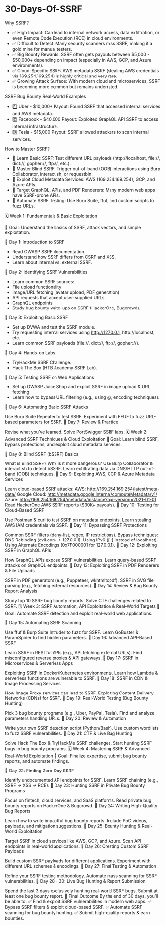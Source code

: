 # 30-Days-Of-SSRF

Why SSRF?
- ✅ High Impact: Can lead to internal network access, data exfiltration, or even Remote Code Execution (RCE) in cloud environments.
- ✅ Difficult to Detect: Many security scanners miss SSRF, making it a gold mine for manual testers.
- ✅ Big Bounty Rewards: SSRF often gets payouts between $5,000 - $50,000+ depending on impact (especially in AWS, GCP, and Azure environments).
- ✅ Cloud-Specific SSRF: AWS metadata SSRF (stealing AWS credentials via 169.254.169.254) is highly critical and very rare.
- ✅ Growing Attack Surface: With modern cloud and microservices, SSRF is becoming more common but remains underrated.

SSRF Bug Bounty Real-World Examples
- 1️⃣ Uber - $10,000+ Payout: Found SSRF that accessed internal services and AWS metadata.
- 2️⃣ Facebook - $40,000 Payout: Exploited GraphQL API SSRF to access internal infrastructure.
- 3️⃣ Tesla - $15,000 Payout: SSRF allowed attackers to scan internal services.

How to Master SSRF?
- 🔹 Learn Basic SSRF: Test different URL payloads (http://localhost, file://, dict://, gopher://, ftp://, etc.).
- 🔹 Master Blind SSRF: Trigger out-of-band (OOB) interactions using Burp Collaborator, interact.sh, or requestbin.
- 🔹 Exploit Cloud Metadata Services: AWS (169.254.169.254), GCP, and Azure APIs.
- 🔹 Target GraphQL, APIs, and PDF Renderers: Many modern web apps have SSRF-prone APIs.
- 🔹 Automate SSRF Testing: Use Burp Suite, ffuf, and custom scripts to fuzz URLs.

🗓️ Week 1: Fundamentals & Basic Exploitation

🎯 Goal: Understand the basics of SSRF, attack vectors, and simple exploitation.

📌 Day 1: Introduction to SSRF

- Read OWASP SSRF documentation.
- Understand how SSRF differs from CSRF and XSS.
- Learn about internal vs. external SSRF.

📌 Day 2: Identifying SSRF Vulnerabilities

- Learn common SSRF sources:
- File upload functionality
- Image/URL fetching (avatar upload, PDF generation)
- API requests that accept user-supplied URLs
- GraphQL endpoints
- Study bug bounty write-ups on SSRF (HackerOne, Bugcrowd).

📌 Day 3: Exploiting Basic SSRF

- Set up DVWA and test the SSRF module.
- Try requesting internal services using http://127.0.0.1, http://localhost, etc.
- Learn common SSRF payloads (file://, dict://, ftp://, gopher://).

📌 Day 4: Hands-on Labs

- TryHackMe SSRF Challenge.
- Hack The Box (HTB Academy SSRF Lab).

📌 Day 5: Testing SSRF on Web Applications

- Set up OWASP Juice Shop and exploit SSRF in image upload & URL fetching.
- Learn how to bypass URL filtering (e.g., using @, encoding techniques).

📌 Day 6: Automating Basic SSRF Attacks

Use Burp Suite Repeater to test SSRF.
Experiment with FFUF to fuzz URL-based parameters for SSRF.
📌 Day 7: Review & Practice

Revise what you’ve learned.
Solve PortSwigger SSRF labs.
🗓️ Week 2: Advanced SSRF Techniques & Cloud Exploitation
🎯 Goal: Learn blind SSRF, bypass protections, and exploit cloud metadata services.

📌 Day 8: Blind SSRF (bSSRF) Basics

What is Blind SSRF? Why is it more dangerous?
Use Burp Collaborator & interact.sh to detect bSSRF.
Learn exfiltrating data via DNS/HTTP out-of-band (OOB) techniques.
📌 Day 9: Exploiting AWS, GCP & Azure Metadata Services

Learn cloud-based SSRF attacks:
AWS: http://169.254.169.254/latest/meta-data/
Google Cloud: http://metadata.google.internal/computeMetadata/v1/
Azure: http://169.254.169.254/metadata/instance?api-version=2021-01-01
Read HackerOne AWS SSRF reports ($30K+ payouts).
📌 Day 10: Testing for Cloud-Based SSRF

Use Postman & curl to test SSRF on metadata endpoints.
Learn stealing AWS IAM credentials via SSRF.
📌 Day 11: Bypassing SSRF Protections

Common SSRF filters (deny-list, regex, IP restrictions).
Bypass techniques:
DNS Rebinding (evil.com → 127.0.0.1).
Using IPv6 ([::] instead of localhost).
Using Alternate Encodings (0x7F000001 for 127.0.0.1).
📌 Day 12: Exploiting SSRF in GraphQL APIs

How GraphQL APIs expose SSRF vulnerabilities.
Learn query-based SSRF attacks on GraphQL endpoints.
📌 Day 13: Exploiting SSRF in PDF Renderers & File Uploads

SSRF in PDF generators (e.g., Puppeteer, wkhtmltopdf).
SSRF in SVG file parsing (e.g., fetching external resources).
📌 Day 14: Review & Bug Bounty Report Analysis

Study top 10 SSRF bug bounty reports.
Solve CTF challenges related to SSRF.
🗓️ Week 3: SSRF Automation, API Exploitation & Real-World Targets
🎯 Goal: Automate SSRF detection and exploit real-world web applications.

📌 Day 15: Automating SSRF Scanning

Use ffuf & Burp Suite Intruder to fuzz for SSRF.
Learn GoBuster & ParamSpider to find hidden parameters.
📌 Day 16: Advanced API-Based SSRF

Learn SSRF in RESTful APIs (e.g., API fetching external URLs).
Find misconfigured reverse proxies & API gateways.
📌 Day 17: SSRF in Microservices & Serverless Apps

Exploiting SSRF in Docker/Kubernetes environments.
Learn how Lambda & serverless functions are vulnerable to SSRF.
📌 Day 18: SSRF in CDN & Image Processing Services

How Image Proxy services can lead to SSRF.
Exploiting Content Delivery Networks (CDNs) for SSRF.
📌 Day 19: Real-World Testing (Bug Bounty Hunting)

Pick 3 bug bounty programs (e.g., Uber, PayPal, Tesla).
Find and analyze parameters handling URLs.
📌 Day 20: Review & Automation

Write your own SSRF detection script (Python/Bash).
Use custom wordlists to fuzz SSRF vulnerabilities.
📌 Day 21: CTF & Live Bug Hunting

Solve Hack The Box & TryHackMe SSRF challenges.
Start hunting SSRF bugs in bug bounty programs.
🗓️ Week 4: Mastering SSRF & Advanced Real-World Exploitation
🎯 Goal: Finalize expertise, submit bug bounty reports, and automate findings.

📌 Day 22: Finding Zero-Day SSRF

Identify undocumented API endpoints for SSRF.
Learn SSRF chaining (e.g., SSRF → XSS → RCE).
📌 Day 23: Hunting SSRF in Private Bug Bounty Programs

Focus on fintech, cloud services, and SaaS platforms.
Read private bug bounty reports on HackerOne & Bugcrowd.
📌 Day 24: Writing High-Quality Bug Reports

Learn how to write impactful bug bounty reports.
Include PoC videos, payloads, and mitigation suggestions.
📌 Day 25: Bounty Hunting & Real-World Exploitation

Target SSRF in cloud services like AWS, GCP, and Azure.
Scan API endpoints in real-world applications.
📌 Day 26: Creating Custom SSRF Payloads

Build custom SSRF payloads for different applications.
Experiment with different URL schemes & encodings.
📌 Day 27: Final Testing & Automation

Refine your SSRF testing methodology.
Automate mass scanning for SSRF vulnerabilities.
📌 Day 28 - 30: Live Bug Hunting & Report Submission

Spend the last 3 days exclusively hunting real-world SSRF bugs.
Submit at least one bug bounty report.
🎯 Final Outcome
By the end of 30 days, you’ll be able to:
✅ Find & exploit SSRF vulnerabilities in modern web apps.
✅ Bypass SSRF filters & exploit cloud-based SSRF.
✅ Automate SSRF scanning for bug bounty hunting.
✅ Submit high-quality reports & earn bounties.
